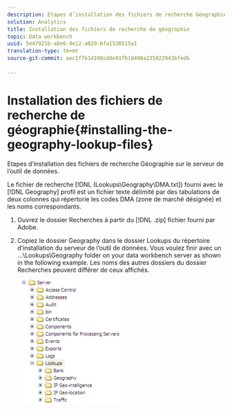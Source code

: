 ```yaml
---
description: Etapes d’installation des fichiers de recherche Géographie sur le serveur de l’outil de données.
solution: Analytics
title: Installation des fichiers de recherche de géographie
topic: Data workbench
uuid: 5e47921b-a8e6-4e12-a029-bfa1538515a1
translation-type: tm+mt
source-git-commit: aec1f7b14198cdde91f61d490a235022943bfedb

---
```



# Installation des fichiers de recherche de géographie{#installing-the-geography-lookup-files}

Etapes d’installation des fichiers de recherche Géographie sur le serveur de l’outil de données.

Le fichier de recherche [!DNL (Lookups\Geography\DMA.txt]) fourni avec le [!DNL Geography] profil est un fichier texte délimité par des tabulations de deux colonnes qui répertorie les codes DMA (zone de marché désignée) et les noms correspondants.

1. Ouvrez le dossier Recherches à partir du [!DNL .zip] fichier fourni par Adobe.
1. Copiez le dossier Geography dans le dossier Lookups du répertoire d’installation du serveur de l’outil de données. Vous voulez finir avec un ...\Lookups\Geography folder on your data workbench server as shown in the following example. Les noms des autres dossiers du dossier Recherches peuvent différer de ceux affichés.

   ![Infos sur l’étape](assets/Geo_installLookups_dir.png)

